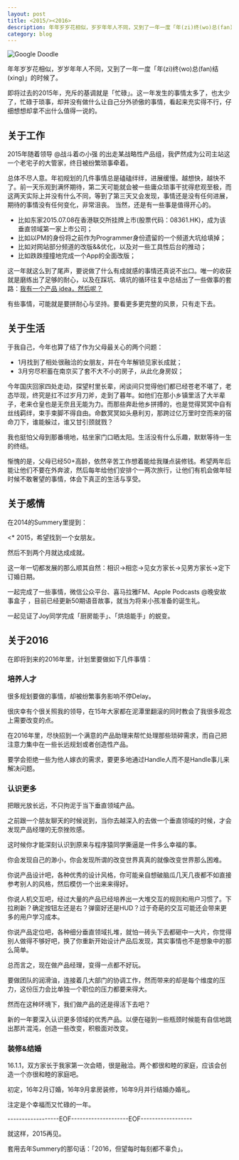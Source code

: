 ```yaml
---
layout: post
title: <2015/><2016>
description: 年年岁岁花相似，岁岁年年人不同，又到了一年一度「年(zi)终(wo)总(fan)结(xing)」的时候了。
category: blog
---
```


![Google Doodle](http://7i7g9y.com1.z0.glb.clouddn.com/2015-new-year.gif)

年年岁岁花相似，岁岁年年人不同，又到了一年一度「年(zi)终(wo)总(fan)结(xing)」的时候了。

即将过去的2015年，充斥的基调就是「忙碌」。这一年发生的事情太多了，也太少了，忙碌于琐事，却并没有做什么让自己分外骄傲的事情，看起来充实得不行，仔细想想却拿不出什么值得一说的。

## 关于工作
2015年随着领导 @战斗着の小强 的出走某战略性产品组，我俨然成为公司主站这一个老宅子的大管家，终日被纷繁琐事牵着。

总体不尽人意。年初规划的几件事情总是磕磕绊绊，进展缓慢。越想快，越快不了。前一天乐观到满怀期待，第二天可能就会被一些庸众琐事干扰得悲观至极，而这两天实际上并没有什么不同，等到了第三天又会发现，事情还是没有任何进展，期待的事情没有任何变化，非常沮丧。
当然，还是有一些事是值得开心的。

* 比如东家2015.07.08在香港联交所挂牌上市(股票代码：08361.HK)，成为该垂直领域第一家上市公司；
* 比如以PM的身份将之前作为Programmer身份遗留的一个频道大坑给填掉；
* 比如对网站部分频道的改版&&优化，以及对一些工具性后台的推动；
* 比如跌跌撞撞地完成一个App的全面改版；

这一年就这么到了尾声，要说做了什么有成就感的事情还真说不出口。唯一的收获就是磨练出了足够的耐心，以及在踩坑、填坑的循环往复中总结出了一些做事的套路：[我有一个产品 idea，然后呢？](http://daiweiyang.com/my-product-methodology/)

有些事情，可能就是要拼耐心与坚持。要看更多更完整的风景，只有走下去。

## 关于生活
于我自己，今年也算了结了作为父母最关心的两个问题：

* 1月找到了相处很融洽的女朋友，并在今年解锁见家长成就；
* 3月穷尽积蓄在南京买了套不大不小的房子，从此化身房奴；

今年国庆回家四处走动，探望村里长辈，闲谈间只觉得他们都已经苍老不堪了，老态毕现，终究是扛不过岁月刀斧，走到了暮年。如他们在那小乡镇里活了大半辈子，老来仓皇也是无奈且无能为力。而那些奔赴他乡拼搏的，也是觉得冥冥中自有丝线羁绊，束手束脚不得自由。命数冥冥如头悬利刃，那跨过亿万里时空而来的宿命刀下，谁能躲过，谁又甘引颈就戮？

我也挺怕父母到那番境地，枯坐家门口晒太阳。生活没有什么乐趣，默默等待一生的终结。

惭愧的是，父母已经50+高龄，依然辛苦工作想着能给我赚点装修钱。希望两年后能让他们不要在外奔波，然后每年给他们安排个一两次旅行，让他们有机会做年轻时候不敢奢望的事情，体会下真正的生活与享受。

## 关于感情
在2014的Summery里提到：

<* 2015，希望找到一个女朋友。

然后不到两个月就达成成就。

这一年一切都发展的那么顺其自然：相识->相恋->见女方家长->见男方家长->定下订婚日期。

一起完成了一些事情，微信公众平台、喜马拉雅FM、Apple Podcasts @晚安故事盒子 ，目前已经更新50期语音故事，就当为将来小孩准备的诞生礼。

一起见证了Joy同学完成「厨房能手」、「烘焙能手」的蜕变。

## 关于2016
在即将到来的2016年里，计划里要做如下几件事情：

### 培养人才
很多规划要做的事情，却被纷繁事务影响不停Delay。

很庆幸有个很关照我的领导，在15年大家都在泥潭里翻滚的同时教会了我很多观念上需要改变的点。

在2016年里，尽快招到一个满意的产品助理来帮忙处理那些琐碎需求，而自己把注意力集中在一些长远规划或者创造性产品。

要学会拒绝一些为他人嫁衣的需求，要更多地通过Handle人而不是Handle事儿来解决问题。

### 认识更多
把眼光放长远，不只拘泥于当下垂直领域产品。

之前跟一个朋友聊天的时候说到，当你去越深入的去做一个垂直领域的时候，才会发现产品经理的无奈挫败感。

这时候你才能深刻认识到原来与程序猿同学撕逼是一件多么幸福的事。

你会发现自己的渺小，你会发现所谓的改变世界真真的就像改变世界那么困难。

你说产品设计吧，各种优秀的设计风格，你可能亲自想破脑瓜几天几夜都不如直接参考别人的风格，然后模仿一个出来来得好。

你说人机交互吧，经过大量的产品已经培养出一大堆交互的规则和用户习惯了。下拉刷新？确定按钮左还是右？弹窗好还是HUD？过于奇葩的交互可能还会带来更多的用户学习成本。

你说产品定位吧，各种细分垂直领域扎堆，就怕一砖头下去都砸中一大片，你觉得别人做得不够好吧，换了你重新开始设计产品后发现，其实事情也不是想象中的那么简单。

总而言之，现在做产品经理，变得一点都不好玩。

要做团队的润滑油，连接着几大部门的协调工作，然而带来的却是每个维度的压力，这份压力会比单独一个职位的压力都要来得大。

然而在这种环境下，我们做产品的还是得活下去吧？

新的一年要深入认识更多领域的优秀产品。以便在碰到一些瓶颈时候能有自信地跳出那片混沌，创造一些改变，积极面对改变。

### 装修&结婚
16.1.1，双方家长于我家第一次会晤，很是融洽。两个都很和睦的家庭，应该会创造一个亦很和睦的家庭吧。

初定，16年2月订婚，16年9月拿房装修，16年9月并行结婚办婚礼。

注定是个幸福而又忙碌的一年。


------------------EOF--------------------EOF------------------

就这样，2015再见。

套用去年Summery的那句话：「2016，但望每时每刻都不辜负」。
